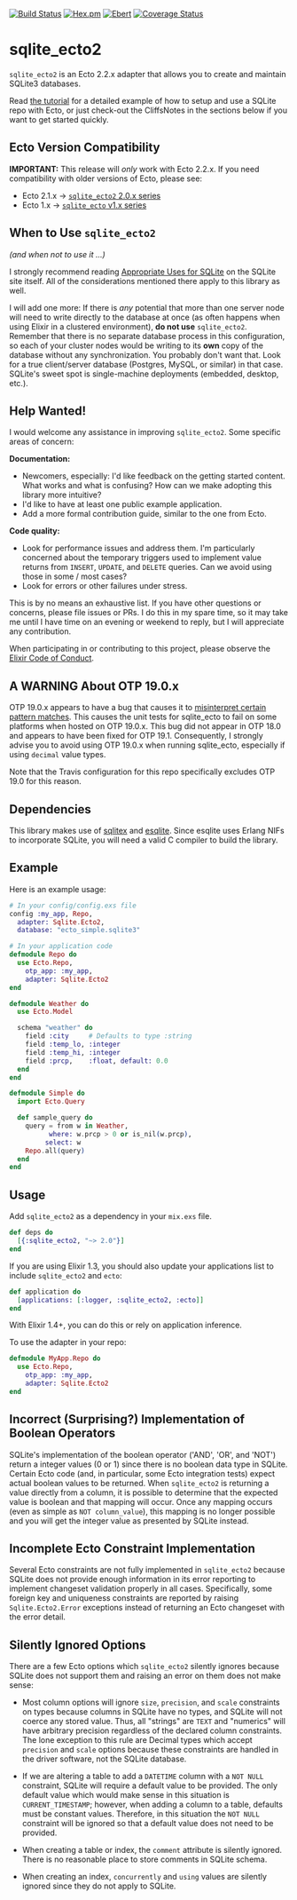[![Build Status](https://travis-ci.org/scouten/sqlite_ecto2.svg?branch=master "Build Status")](https://travis-ci.org/scouten/sqlite_ecto2)
[![Hex.pm](https://img.shields.io/hexpm/v/sqlite_ecto2.svg)](https://hex.pm/packages/sqlite_ecto2)
[![Ebert](https://ebertapp.io/github/scouten/sqlite_ecto2.svg)](https://ebertapp.io/github/scouten/sqlite_ecto2)
[![Coverage Status](https://coveralls.io/repos/github/scouten/sqlite_ecto2/badge.svg?branch=master)](https://coveralls.io/github/scouten/sqlite_ecto2?branch=master)

# sqlite_ecto2

`sqlite_ecto2` is an Ecto 2.2.x adapter that allows you to create and maintain SQLite3 databases.

Read [the tutorial](./docs/tutorial.md) for a detailed example of how to setup and use a SQLite repo with Ecto, or just check-out the CliffsNotes in the sections below if you want to get started quickly.


## Ecto Version Compatibility

**IMPORTANT:** This release will _only_ work with Ecto 2.2.x. If you need compatibility with older versions of Ecto, please see:

* Ecto 2.1.x -> [`sqlite_ecto2` 2.0.x series](https://github.com/scouten/sqlite_ecto2/tree/v2.0)
* Ecto 1.x -> [`sqlite_ecto` v1.x series](https://github.com/jazzyb/sqlite_ecto)


## When to Use `sqlite_ecto2`

*(and when not to use it ...)*

I strongly recommend reading [Appropriate Uses for SQLite](https://sqlite.org/whentouse.html) on the SQLite site itself. All of the considerations mentioned there apply to this library as well.

I will add one more: If there is *any* potential that more than one server node will need to write directly to the database at once (as often happens when using Elixir in a clustered environment), **do not use** `sqlite_ecto2`. Remember that there is no separate database process in this configuration, so each of your cluster nodes would be writing to its **own** copy of the database without any synchronization. You probably don't want that. Look for a true client/server database (Postgres, MySQL, or similar) in that case. SQLite's sweet spot is single-machine deployments (embedded, desktop, etc.).


## Help Wanted!

I would welcome any assistance in improving `sqlite_ecto2`. Some specific areas of concern:

**Documentation:**

* Newcomers, especially: I'd like feedback on the getting started content. What works and what is confusing? How can we make adopting this library more intuitive?
* I'd like to have at least one public example application.
* Add a more formal contribution guide, similar to the one from Ecto.

**Code quality:**

* Look for performance issues and address them. I'm particularly concerned about the temporary triggers used to implement value returns from `INSERT`, `UPDATE`, and `DELETE` queries. Can we avoid using those in some / most cases?
* Look for errors or other failures under stress.

This is by no means an exhaustive list. If you have other questions or concerns, please file issues or PRs. I do this in my spare time, so it may take me until I have time on an evening or weekend to reply, but I will appreciate any contribution.

When participating in or contributing to this project, please observe the [Elixir Code of Conduct](https://github.com/elixir-lang/elixir/blob/master/CODE_OF_CONDUCT.md).


## A WARNING About OTP 19.0.x

OTP 19.0.x appears to have a bug that causes it to [misinterpret certain pattern matches](https://github.com/elixir-lang/elixir/issues/5586). This causes the unit tests for sqlite_ecto to fail on some platforms when hosted on OTP 19.0.x. This bug did not appear in OTP 18.0 and appears to have been fixed for OTP 19.1. Consequently, I strongly advise you to avoid using OTP 19.0.x when running sqlite_ecto, especially if using `decimal` value types.

Note that the Travis configuration for this repo specifically excludes OTP 19.0 for this reason.

## Dependencies

This library makes use of [sqlitex](https://github.com/mmmries/sqlitex) and [esqlite](https://github.com/mmzeeman/esqlite).  Since esqlite uses Erlang NIFs to incorporate SQLite, you will need a valid C compiler to build the library.

## Example

Here is an example usage:

```elixir
# In your config/config.exs file
config :my_app, Repo,
  adapter: Sqlite.Ecto2,
  database: "ecto_simple.sqlite3"

# In your application code
defmodule Repo do
  use Ecto.Repo,
    otp_app: :my_app,
    adapter: Sqlite.Ecto2
end

defmodule Weather do
  use Ecto.Model

  schema "weather" do
    field :city     # Defaults to type :string
    field :temp_lo, :integer
    field :temp_hi, :integer
    field :prcp,    :float, default: 0.0
  end
end

defmodule Simple do
  import Ecto.Query

  def sample_query do
    query = from w in Weather,
          where: w.prcp > 0 or is_nil(w.prcp),
         select: w
    Repo.all(query)
  end
end
```

## Usage

Add `sqlite_ecto2` as a dependency in your `mix.exs` file.

```elixir
def deps do
  [{:sqlite_ecto2, "~> 2.0"}]
end
```

If you are using Elixir 1.3, you should also update your applications list to include `sqlite_ecto2` and `ecto`:

```elixir
def application do
  [applications: [:logger, :sqlite_ecto2, :ecto]]
end
```

With Elixir 1.4+, you can do this or rely on application inference.

To use the adapter in your repo:

```elixir
defmodule MyApp.Repo do
  use Ecto.Repo,
    otp_app: :my_app,
    adapter: Sqlite.Ecto2
end
```

## Incorrect (Surprising?) Implementation of Boolean Operators

SQLite's implementation of the boolean operator ('AND', 'OR', and 'NOT') return a integer values (0 or 1) since there is no boolean data type in SQLite. Certain Ecto code (and, in particular, some Ecto integration tests) expect actual boolean values to be returned. When `sqlite_ecto2` is returning a value directly from a column, it is possible to determine that the expected value is boolean and that mapping will occur. Once any mapping occurs (even as simple as `NOT column_value`), this mapping is no longer possible and you will get the integer value as presented by SQLite instead.

## Incomplete Ecto Constraint Implementation

Several Ecto constraints are not fully implemented in `sqlite_ecto2` because SQLite does not provide enough information in its error reporting to implement changeset validation properly in all cases. Specifically, some foreign key and uniqueness constraints are reported by raising `Sqlite.Ecto2.Error` exceptions instead of returning an Ecto changeset with the error detail.

## Silently Ignored Options

There are a few Ecto options which `sqlite_ecto2` silently ignores because SQLite does not support them and raising an error on them does not make sense:

* Most column options will ignore `size`, `precision`, and `scale` constraints on types because columns in SQLite have no types, and SQLite will not coerce any stored value. Thus, all "strings" are `TEXT` and "numerics" will have arbitrary precision regardless of the declared column constraints. The lone exception to this rule are Decimal types which accept `precision` and `scale` options because these constraints are handled in the driver software, not the SQLite database.

* If we are altering a table to add a `DATETIME` column with a `NOT NULL` constraint, SQLite will require a default value to be provided. The only default value which would make sense in this situation is `CURRENT_TIMESTAMP`; however, when adding a column to a table, defaults must be constant values. Therefore, in this situation the `NOT NULL` constraint will be ignored so that a default value does not need to be provided.

* When creating a table or index, the `comment` attribute is silently ignored. There is no reasonable place to store comments in SQLite schema.

* When creating an index, `concurrently` and `using` values are silently ignored since they do not apply to SQLite.
